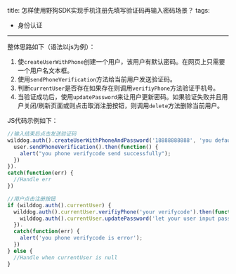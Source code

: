 title: 怎样使用野狗SDK实现手机注册先填写验证码再输入密码场景？
tags:
- 身份认证
---

整体思路如下（语法以js为例）：

1. 使`createUserWithPhone`创建一个用户，该用户有默认密码。在网页上只需要一个用户名文本框。
2. 使用`sendPhoneVerification`方法给当前用户发送验证码。
3. 判断`currentUser`是否存在如果存在则调用`verifiyPhone`方法验证手机号。
4. 当验证成功后，使用`updatePassword`来让用户更新密码。如果验证失败并且用户关闭/刷新页面或则点击取消注册按钮，则调用`delete`方法删除当前用户。

JS代码示例如下：

```js
//输入结束后点击发送验证码
wilddog.auth().createUserWithPhoneAndPassword('18888888888', 'you default password').then(function(user) {
  user.sendPhoneVerification().then(function() {
    alert("you phone verifycode send successfully");
  })
}).
catch(function(err) {
  //Handle err
})

//用户点击注册按钮
if (wilddog.auth().currentUser) {
  wilddog.auth().currentUser.verifiyPhone('your verifycode').then(function() {
    wilddog.auth().currentUser.updatePassword('let your user input password');
  }).
  catch(function(err) {
    alert('you phone verifycode is error');
  })
} else {
  //Handle when currentUser is null
}
```
